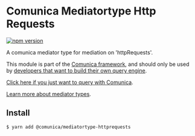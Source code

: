 # Comunica Mediatortype Http Requests

[![npm version](https://badge.fury.io/js/%40comunica%2Fmediatortype-time.svg)](https://www.npmjs.com/package/@comunica/mediatortype-httprequests)

A comunica mediator type for mediation on 'httpRequests'.

This module is part of the [Comunica framework](https://github.com/comunica/comunica),
and should only be used by [developers that want to build their own query engine](https://comunica.dev/docs/modify/).

[Click here if you just want to query with Comunica](https://comunica.dev/docs/query/).

[Learn more about mediator types](https://comunica.dev/docs/modify/advanced/mediators/#mediator-types).

## Install

```bash
$ yarn add @comunica/mediatortype-httprequests
```
